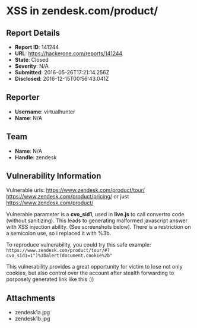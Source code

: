 # XSS in zendesk.com/product/

## Report Details
- **Report ID**: 141244
- **URL**: https://hackerone.com/reports/141244
- **State**: Closed
- **Severity**: N/A
- **Submitted**: 2016-05-26T17:21:14.256Z
- **Disclosed**: 2016-12-15T00:56:43.041Z

## Reporter
- **Username**: virtualhunter
- **Name**: N/A

## Team
- **Name**: N/A
- **Handle**: zendesk

## Vulnerability Information
Vulnerable urls:
https://www.zendesk.com/product/tour/
https://www.zendesk.com/product/pricing/
or just https://www.zendesk.com/product/

Vulnerable parameter is a **cvo_sid1**, used in **live.js**  to call convertro code (without sanitizing). This leads to generating malformed javascript answer with XSS injection ability. (See screenshots below).
There is a restriction on a semicolon use, so i replaced it with %3b.

To reproduce vulnerability, you could try this safe example:
`https://www.zendesk.com/product/tour/#?cvo_sid1=1")%3balert(document.cookie%2b"`

This vulnerability provides a great opportunity for victim to lose not only cookies, but also control over the account after stealth forwarding to porposely generated link like this :))





## Attachments
- zendesk1a.jpg
- zendesk1b.jpg

